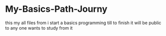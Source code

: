 # My-Basics-Path-Journy
this my all files from i start a basics programming till to finish it will be public to any one wants to study from it
